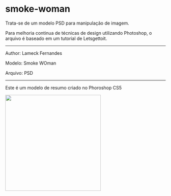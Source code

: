 # smoke-woman
Trata-se de um modelo PSD para manipulação de imagem.

<p>Para melhoria continua de técnicas de design utilizando Photoshop, o arquivo é baseado em um tutorial de Letsgettoit.</p>

<hr>
<p>Author: Lameck Fernandes</p>
<p>Modelo: Smoke WOman</p>
<p>Arquivo: PSD</p>

<hr>
<p>Este é um modelo de resumo criado no Phoroshop CS5</p>
<img src="hhttps://preview.ibb.co/cLx0M5/SMOKE_WOMAN.jpg" width="300" height="300">
